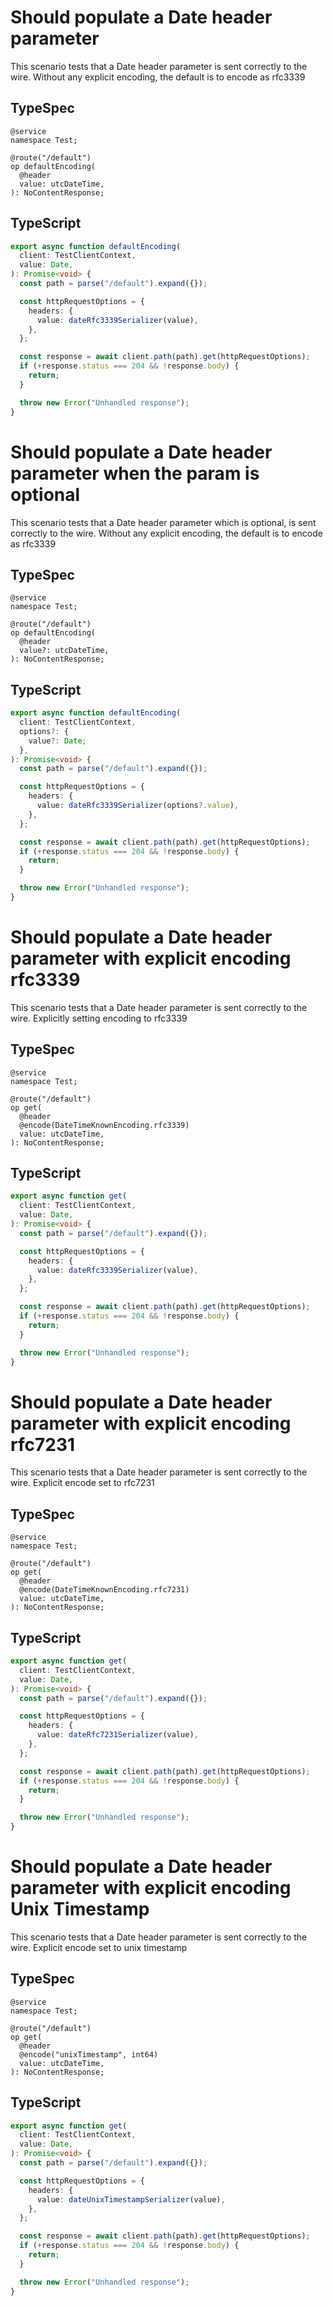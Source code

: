# Should populate a Date header parameter

This scenario tests that a Date header parameter is sent correctly to the wire. Without any explicit encoding, the default is to encode as rfc3339

## TypeSpec

```tsp
@service
namespace Test;

@route("/default")
op defaultEncoding(
  @header
  value: utcDateTime,
): NoContentResponse;
```

## TypeScript

```ts src/api/testClientOperations.ts function defaultEncoding
export async function defaultEncoding(
  client: TestClientContext,
  value: Date,
): Promise<void> {
  const path = parse("/default").expand({});

  const httpRequestOptions = {
    headers: {
      value: dateRfc3339Serializer(value),
    },
  };

  const response = await client.path(path).get(httpRequestOptions);
  if (+response.status === 204 && !response.body) {
    return;
  }

  throw new Error("Unhandled response");
}
```

# Should populate a Date header parameter when the param is optional

This scenario tests that a Date header parameter which is optional, is sent correctly to the wire. Without any explicit encoding, the default is to encode as rfc3339

## TypeSpec

```tsp
@service
namespace Test;

@route("/default")
op defaultEncoding(
  @header
  value?: utcDateTime,
): NoContentResponse;
```

## TypeScript

```ts src/api/testClientOperations.ts function defaultEncoding
export async function defaultEncoding(
  client: TestClientContext,
  options?: {
    value?: Date;
  },
): Promise<void> {
  const path = parse("/default").expand({});

  const httpRequestOptions = {
    headers: {
      value: dateRfc3339Serializer(options?.value),
    },
  };

  const response = await client.path(path).get(httpRequestOptions);
  if (+response.status === 204 && !response.body) {
    return;
  }

  throw new Error("Unhandled response");
}
```

# Should populate a Date header parameter with explicit encoding rfc3339

This scenario tests that a Date header parameter is sent correctly to the wire. Explicitly setting encoding to rfc3339

## TypeSpec

```tsp
@service
namespace Test;

@route("/default")
op get(
  @header
  @encode(DateTimeKnownEncoding.rfc3339)
  value: utcDateTime,
): NoContentResponse;
```

## TypeScript

```ts src/api/testClientOperations.ts function get
export async function get(
  client: TestClientContext,
  value: Date,
): Promise<void> {
  const path = parse("/default").expand({});

  const httpRequestOptions = {
    headers: {
      value: dateRfc3339Serializer(value),
    },
  };

  const response = await client.path(path).get(httpRequestOptions);
  if (+response.status === 204 && !response.body) {
    return;
  }

  throw new Error("Unhandled response");
}
```

# Should populate a Date header parameter with explicit encoding rfc7231

This scenario tests that a Date header parameter is sent correctly to the wire. Explicit encode set to rfc7231

## TypeSpec

```tsp
@service
namespace Test;

@route("/default")
op get(
  @header
  @encode(DateTimeKnownEncoding.rfc7231)
  value: utcDateTime,
): NoContentResponse;
```

## TypeScript

```ts src/api/testClientOperations.ts function get
export async function get(
  client: TestClientContext,
  value: Date,
): Promise<void> {
  const path = parse("/default").expand({});

  const httpRequestOptions = {
    headers: {
      value: dateRfc7231Serializer(value),
    },
  };

  const response = await client.path(path).get(httpRequestOptions);
  if (+response.status === 204 && !response.body) {
    return;
  }

  throw new Error("Unhandled response");
}
```

# Should populate a Date header parameter with explicit encoding Unix Timestamp

This scenario tests that a Date header parameter is sent correctly to the wire. Explicit encode set to unix timestamp

## TypeSpec

```tsp
@service
namespace Test;

@route("/default")
op get(
  @header
  @encode("unixTimestamp", int64)
  value: utcDateTime,
): NoContentResponse;
```

## TypeScript

```ts src/api/testClientOperations.ts function get
export async function get(
  client: TestClientContext,
  value: Date,
): Promise<void> {
  const path = parse("/default").expand({});

  const httpRequestOptions = {
    headers: {
      value: dateUnixTimestampSerializer(value),
    },
  };

  const response = await client.path(path).get(httpRequestOptions);
  if (+response.status === 204 && !response.body) {
    return;
  }

  throw new Error("Unhandled response");
}
```
